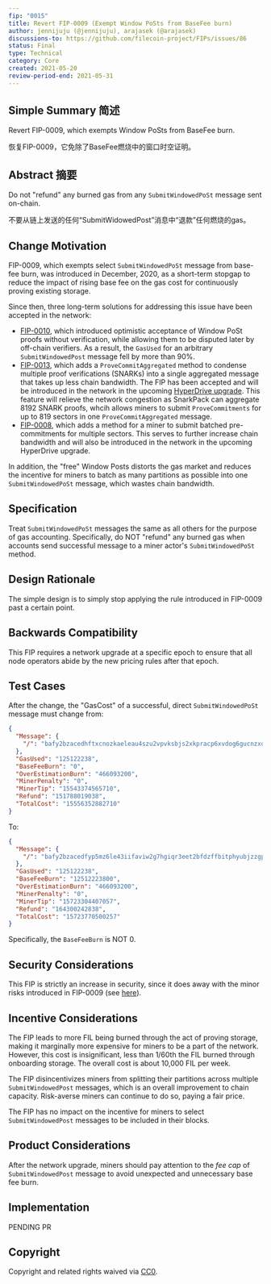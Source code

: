 ```yaml
---
fip: "0015"
title: Revert FIP-0009 (Exempt Window PoSts from BaseFee burn)
author: jennijuju (@jennijuju), arajasek (@arajasek)
discussions-to: https://github.com/filecoin-project/FIPs/issues/86
status: Final
type: Technical
category: Core
created: 2021-05-20
review-period-end: 2021-05-31
---
```


## Simple Summary 简述

Revert FIP-0009, which exempts Window PoSts from BaseFee burn.

恢复FIP-0009，它免除了BaseFee燃烧中的窗口时空证明。

## Abstract 摘要

Do not "refund" any burned gas from any `SubmitWindowedPoSt` message sent on-chain. 

不要从链上发送的任何“SubmitWidowedPost”消息中“退款”任何燃烧的gas。

## Change Motivation

FIP-0009, which exempts select `SubmitWindowedPoSt` message from base-fee burn, was introduced in December, 2020, as a short-term stopgap to reduce the impact of rising base fee on the gas cost for continuously proving existing storage.

Since then, three long-term solutions for addressing this issue have been accepted in the network:
- [FIP-0010](https://github.com/filecoin-project/FIPs/blob/master/FIPS/fip-0010.md), which introduced optimistic acceptance of Window PoSt proofs without verification, while allowing them to be disputed later by off-chain verifiers. As a result, the `GasUsed` for an arbitrary `SubmitWindowedPost` message fell by more than 90%.
- [FIP-0013](https://github.com/filecoin-project/FIPs/blob/master/FIPS/fip-0013.md), which adds a `ProveCommitAggregated` method to condense multiple proof verifications (SNARKs) into a single aggregated message that takes up less chain bandwidth. The FIP has been accepted and will be introduced in the network in the upcoming [HyperDrive upgrade](https://github.com/filecoin-project/community/discussions/74#discussioncomment-707228). This feature will relieve the network congestion as SnarkPack can aggregate 8192 SNARK proofs, whcih allows miners to submit `ProveCommitments` for up to 819 sectors in one `ProveCommitAggregated` message.
- [FIP-0008](https://github.com/filecoin-project/FIPs/blob/master/FIPS/fip-0008.md), which adds a method for a miner to submit batched pre-commitments for multiple sectors. This serves to further increase chain bandwidth and will also be introduced in the network in the upcoming HyperDrive upgrade.

In addition, the "free" Window Posts distorts the gas market and reduces the incentive for miners to batch as many partitions as possible into one `SubmitWindowedPoSt` message, which wastes chain bandwidth.

## Specification

Treat `SubmitWindowedPoSt` messages the same as all others for the purpose of gas accounting. Specifically, do NOT "refund" any burned gas when accounts send successful message to a miner actor's `SubmitWindowedPoSt` method.

## Design Rationale

The simple design is to simply stop applying the rule introduced in FIP-0009 past a certain point.

## Backwards Compatibility

This FIP requires a network upgrade at a specific epoch to ensure that all node operators abide by the new pricing rules after that epoch.

## Test Cases

After the change, the "GasCost" of a successful, direct `SubmitWindowedPoSt` message must change from:

```json
{
  "Message": {
    "/": "bafy2bzacedhftxcnozkaeleau4szu2vpvksbjs2xkpracp6xvdog6gucnzxdc"
  },
  "GasUsed": "125122238",
  "BaseFeeBurn": "0",
  "OverEstimationBurn": "466093200",
  "MinerPenalty": "0",
  "MinerTip": "15543374565710",
  "Refund": "151788019038",
  "TotalCost": "15556352882710"
}
```

To:

```json
{
  "Message": {
    "/": "bafy2bzacedfyp5mz6le43iifaviw2g7hgiqr3eet2bfdzffbitphyubjzzgpy"
  },
  "GasUsed": "125122238",
  "BaseFeeBurn": "12512223800",
  "OverEstimationBurn": "466093200",
  "MinerPenalty": "0",
  "MinerTip": "15723304407057",
  "Refund": "164300242838",
  "TotalCost": "15723770500257"
}
```

Specifically, the `BaseFeeBurn` is NOT 0.


## Security Considerations

This FIP is strictly an increase in security, since it does away with the minor risks introduced in FIP-0009 (see [here](https://github.com/filecoin-project/FIPs/blob/master/FIPS/fip-0009.md#security-considerations)).

## Incentive Considerations

The FIP leads to more FIL being burned through the act of proving storage, making it marginally more expensive for miners to be a part of the network. However, this cost is insignificant, less than 1/60th the FIL burned through onboarding storage. The overall cost is about 10,000 FIL per week.

The FIP disincentivizes miners from splitting their partitions across multiple `SubmitWindowedPost` messages, which is an overall improvement to chain capacity. Risk-averse miners can continue to do so, paying a fair price.

The FIP has no impact on the incentive for miners to select `SubmitWindowedPost` messages to be included in their blocks. 

## Product Considerations

After the network upgrade, miners should pay attention to the _fee cap_ of `SubmitWindowedPost` message to avoid unexpected and unnecessary base fee burn.

## Implementation

PENDING PR

## Copyright
Copyright and related rights waived via [CC0](https://creativecommons.org/publicdomain/zero/1.0/).

